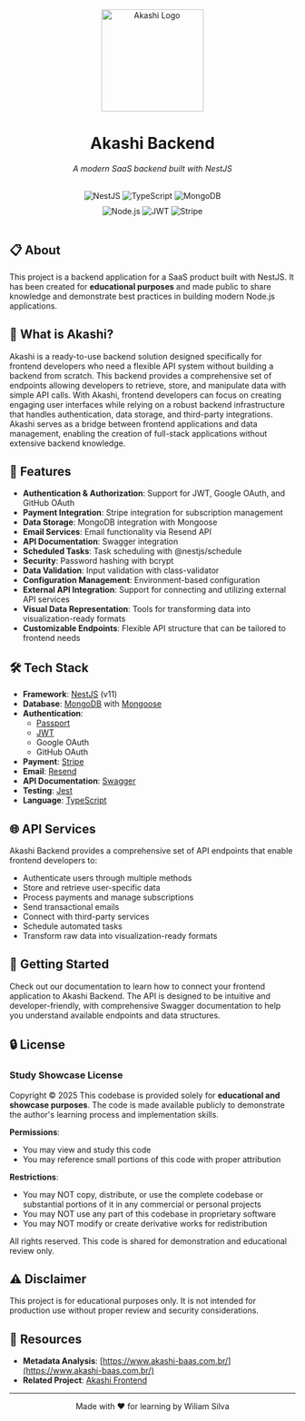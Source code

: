 <div align="center">
  <img src="https://i.imgur.com/7iwweOW.png" alt="Akashi Logo" width="180" height="180" />
  
  # Akashi Backend
  
  <p><i>A modern SaaS backend built with NestJS</i></p>
  
  <br>
  
  <div>
    <img src="https://img.shields.io/badge/NestJS-E0234E?style=for-the-badge&logo=nestjs&logoColor=white" alt="NestJS" />
    <img src="https://img.shields.io/badge/TypeScript-3178C6?style=for-the-badge&logo=typescript&logoColor=white" alt="TypeScript" />
    <img src="https://img.shields.io/badge/MongoDB-47A248?style=for-the-badge&logo=mongodb&logoColor=white" alt="MongoDB" />
  </div>
  
  <div style="margin-top: 10px;">
    <img src="https://img.shields.io/badge/Node.js-339933?style=for-the-badge&logo=nodedotjs&logoColor=white" alt="Node.js" />
    <img src="https://img.shields.io/badge/JWT-000000?style=for-the-badge&logo=jsonwebtokens&logoColor=white" alt="JWT" />
    <img src="https://img.shields.io/badge/Stripe-008CDD?style=for-the-badge&logo=stripe&logoColor=white" alt="Stripe" />
  </div>
  
  <br>
</div>

## 📋 About
This project is a backend application for a SaaS product built with NestJS. It has been created for **educational purposes** and made public to share knowledge and demonstrate best practices in building modern Node.js applications.

## 🧩 What is Akashi?
Akashi is a ready-to-use backend solution designed specifically for frontend developers who need a flexible API system without building a backend from scratch. This backend provides a comprehensive set of endpoints allowing developers to retrieve, store, and manipulate data with simple API calls. With Akashi, frontend developers can focus on creating engaging user interfaces while relying on a robust backend infrastructure that handles authentication, data storage, and third-party integrations. Akashi serves as a bridge between frontend applications and data management, enabling the creation of full-stack applications without extensive backend knowledge.

## 🚀 Features
- **Authentication & Authorization**: Support for JWT, Google OAuth, and GitHub OAuth
- **Payment Integration**: Stripe integration for subscription management
- **Data Storage**: MongoDB integration with Mongoose
- **Email Services**: Email functionality via Resend API
- **API Documentation**: Swagger integration
- **Scheduled Tasks**: Task scheduling with @nestjs/schedule
- **Security**: Password hashing with bcrypt
- **Data Validation**: Input validation with class-validator
- **Configuration Management**: Environment-based configuration
- **External API Integration**: Support for connecting and utilizing external API services
- **Visual Data Representation**: Tools for transforming data into visualization-ready formats
- **Customizable Endpoints**: Flexible API structure that can be tailored to frontend needs

## 🛠️ Tech Stack
- **Framework**: [NestJS](https://nestjs.com/) (v11)
- **Database**: [MongoDB](https://www.mongodb.com/) with [Mongoose](https://mongoosejs.com/)
- **Authentication**:
  - [Passport](http://www.passportjs.org/)
  - [JWT](https://jwt.io/)
  - Google OAuth
  - GitHub OAuth
- **Payment**: [Stripe](https://stripe.com/)
- **Email**: [Resend](https://resend.com/)
- **API Documentation**: [Swagger](https://swagger.io/)
- **Testing**: [Jest](https://jestjs.io/)
- **Language**: [TypeScript](https://www.typescriptlang.org/)

## 🌐 API Services
Akashi Backend provides a comprehensive set of API endpoints that enable frontend developers to:
- Authenticate users through multiple methods
- Store and retrieve user-specific data
- Process payments and manage subscriptions
- Send transactional emails
- Connect with third-party services
- Schedule automated tasks
- Transform raw data into visualization-ready formats

## 🧪 Getting Started
Check out our documentation to learn how to connect your frontend application to Akashi Backend. The API is designed to be intuitive and developer-friendly, with comprehensive Swagger documentation to help you understand available endpoints and data structures.

## 🔒 License
### Study Showcase License
Copyright © 2025
This codebase is provided solely for **educational and showcase purposes**. The code is made available publicly to demonstrate the author's learning process and implementation skills.

**Permissions**:
- You may view and study this code
- You may reference small portions of this code with proper attribution

**Restrictions**:
- You may NOT copy, distribute, or use the complete codebase or substantial portions of it in any commercial or personal projects
- You may NOT use any part of this codebase in proprietary software
- You may NOT modify or create derivative works for redistribution

All rights reserved. This code is shared for demonstration and educational review only.

## ⚠️ Disclaimer
This project is for educational purposes only. It is not intended for production use without proper review and security considerations.

## 🔗 Resources
- **Metadata Analysis**: [https://www.akashi-baas.com.br/](https://www.akashi-baas.com.br/)
- **Related Project**: [Akashi Frontend](https://github.com/williamosilva/saas-akashi)

---
<div align="center">
  <p>Made with ❤️ for learning by Wiliam Silva</p>
</div>
